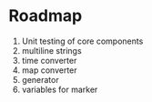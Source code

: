 # Roadmap

1. Unit testing of core components
2. multiline strings
3. time converter
4. map converter
5. generator
6. variables for marker
